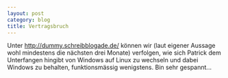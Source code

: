 ```yaml
---
layout: post
category: blog
title: Vertragsbruch
---
```


Unter http://dummy.schreibblogade.de/ können wir (laut eigener Aussage wohl mindestens die nächsten drei Monate) verfolgen, wie sich Patrick dem Unterfangen hingibt von Windows auf Linux zu wechseln und dabei Windows zu behalten, funktionsmässig wenigstens. Bin sehr gespannt...
